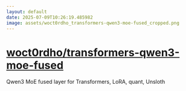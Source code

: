 ```yaml
---
layout: default
date: 2025-07-09T10:26:19.485982
image: assets/woct0rdho_transformers-qwen3-moe-fused_cropped.png
---
```


# [woct0rdho/transformers-qwen3-moe-fused](https://github.com/woct0rdho/transformers-qwen3-moe-fused)

Qwen3 MoE fused layer for Transformers, LoRA, quant, Unsloth

